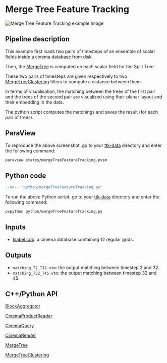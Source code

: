 # Merge Tree Feature Tracking

![Merge Tree Feature Tracking example Image](https://topology-tool-kit.github.io/img/gallery/mergeTreeFeatureTracking.jpg)

## Pipeline description
This example first loads two pairs of timesteps of an ensemble of scalar fields inside a cinema database from disk.

Then, the [MergeTree](https://topology-tool-kit.github.io/doc/html/classttkMergeTree.html) is computed on each scalar field for the Split Tree.

These two pairs of timesteps are given respectively to two [MergeTreeClustering](https://topology-tool-kit.github.io/doc/html/classttkMergeTreeClustering.html) filters to compute a distance between them.

In terms of visualisation, the matching between the trees of the first pair and the trees of the second pair are visualized using their planar layout and their embedding in the data.

The python script computes the matchings and saves the result (for each pair of trees).

## ParaView
To reproduce the above screenshot, go to your [ttk-data](https://github.com/topology-tool-kit/ttk-data) directory and enter the following command:
``` bash
paraview states/mergeTreeFeatureTracking.pvsm
```

## Python code

``` python  linenums="1"
--8<-- "python/mergeTreeFeatureTracking.py"
```

To run the above Python script, go to your [ttk-data](https://github.com/topology-tool-kit/ttk-data) directory and enter the following command:
``` bash
pvpython python/mergeTreeFeatureTracking.py
```

## Inputs
- [Isabel.cdb](https://github.com/topology-tool-kit/ttk-data/tree/dev/Isabel.cdb): a cinema database containing 12 regular grids.

## Outputs
-  `matching_T2_T32.vtm`: the output matching between timestep 2 and 32.
-  `matching_T32_T45.vtm`: the output matching between timestep 32 and 45.


## C++/Python API
[BlockAggregator](https://topology-tool-kit.github.io/doc/html/classttkBlockAggregator.html)

[CinemaProductReader](https://topology-tool-kit.github.io/doc/html/classttkCinemaProductReader.html)

[CinemaQuery](https://topology-tool-kit.github.io/doc/html/classttkCinemaQuery.html)

[CinemaReader](https://topology-tool-kit.github.io/doc/html/classttkCinemaReader.html)

[MergeTree](https://topology-tool-kit.github.io/doc/html/classttkMergeTree.html)

[MergeTreeClustering](https://topology-tool-kit.github.io/doc/html/classttkMergeTreeClustering.html)

